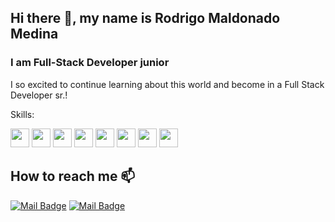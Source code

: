 ## Hi there 👋, my name is Rodrigo Maldonado Medina

### I am Full-Stack Developer junior

I so excited to continue learning about this world and become in a Full Stack Developer sr.!


Skills: 

<code><img height="30" src="https://img.icons8.com/color/344/html-5--v1.png"></code>
<code><img height="30" src="https://img.icons8.com/color/344/css3.png"></code>
<code><img height="30" src="https://img.icons8.com/color/344/bootstrap.png"></code>
<code><img height="30" src="https://img.icons8.com/color/344/javascript--v1.png"></code>
<code><img height="30" src="https://img.icons8.com/office/344/react.png"></code>
<code><img height="30" src="https://img.icons8.com/stickers/2x/python.png"></code>
<code><img height="30" src="https://img.icons8.com/nolan/344/flask.png"></code>
<code><img height="30" src="https://img.icons8.com/dusk/344/sql.png"></code>


## How to reach me 📫 

[![Mail Badge](https://img.shields.io/badge/LinkedIn-0077B5?style=flat-square&logologo=linkedin&logoColor=white)](https://www.linkedin.com/in/rodrigo-hernan-maldonado-medina-11429519a/)
[![Mail Badge](https://img.shields.io/badge/Gmail-D14836?style=flat-square&logo=Gmail&logoColor=white&link=mailto:maldonadomedinarodrigo@gmail.com)](mailto:maldonadomedinarodrigo@gmail.com)
